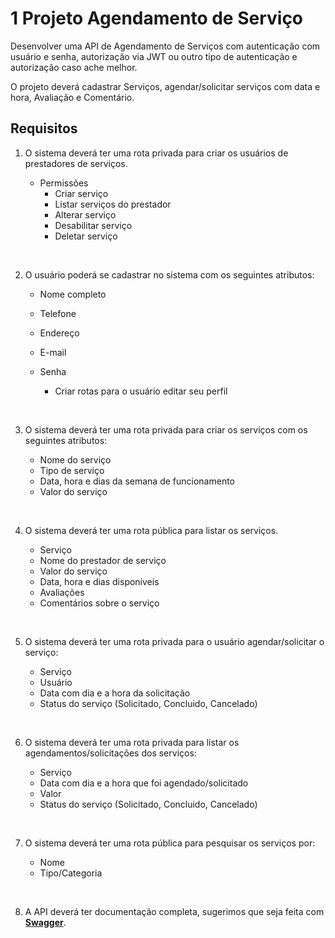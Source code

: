 # 1 Projeto Agendamento de Serviço

Desenvolver uma API de Agendamento de Serviços com autenticação com usuário e senha, autorização via JWT ou outro tipo de autenticação e autorização caso ache melhor.

O projeto deverá cadastrar Serviços, agendar/solicitar serviços com data e hora, Avaliação e Comentário.

## Requisitos

1. O sistema deverá ter uma rota privada para criar os usuários de prestadores de serviços.

    - Permissões
      - Criar serviço
      - Listar serviços do prestador
      - Alterar serviço
      - Desabilitar serviço
      - Deletar serviço

</br> 

2. O usuário poderá se cadastrar no sistema com os seguintes atributos:

   - Nome completo
   - Telefone
   - Endereço
   - E-mail
   - Senha

     - Criar rotas para o usuário editar seu perfil

</br>

3. O sistema deverá ter uma rota privada para criar os serviços com os seguintes atributos:

   - Nome do serviço
   - Tipo de serviço
   - Data, hora e dias da semana de funcionamento
   - Valor do serviço

</br>

4. O sistema deverá ter uma rota pública para listar os serviços.

   - Serviço
   - Nome do prestador de serviço
   - Valor do serviço
   - Data, hora e dias disponíveis
   - Avaliações
   - Comentários sobre o serviço

</br>

5. O sistema deverá ter uma rota privada para o usuário agendar/solicitar o serviço:

   - Serviço
   - Usuário
   - Data com dia e a hora da solicitação
   - Status do serviço (Solicitado, Concluido, Cancelado)

</br>

6. O sistema deverá ter uma rota privada para listar os agendamentos/solicitações dos serviços:

   - Serviço
   - Data com dia e a hora que foi agendado/solicitado
   - Valor
   - Status do serviço (Solicitado, Concluido, Cancelado)

</br>

7. O sistema deverá ter uma rota pública para pesquisar os serviços por:

   - Nome
   - Tipo/Categoria

</br>

8. A API deverá ter documentação completa, sugerimos que seja feita com [**Swagger**](https://swagger.io/).
